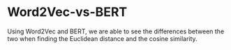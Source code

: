 # Word2Vec-vs-BERT
Using Word2Vec and BERT, we are able to see the differences between the two when finding the Euclidean distance and the cosine similarity.
